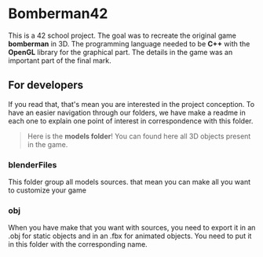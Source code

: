 # Bomberman42

This is a 42 school project. The goal was to recreate the original game **bomberman** in 3D. The programming language needed to be **C++** with the **OpenGL** library for the graphical part. The details in the game was an important part of the final mark.

## For developers

If you read that, that's mean you are interested in the project conception. To have an easier navigation through our folders, we have make a readme in each one to explain one point of interest in correspondence with this folder.

> Here is the **models folder**! You can found here all 3D objects present in the game.


### blenderFiles
This folder group all models sources. that mean you can make all you want to customize your game
### obj
When you have make that you want with sources, you need to export it in an .obj for static objects and in an .fbx for animated objects. You need to put it in this folder with the corresponding name.